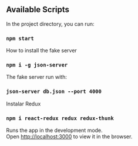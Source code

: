 
## Available Scripts

In the project directory, you can run:

### `npm start`

How to install the fake server

### `npm i -g json-server`

The fake server run with:

### `json-server db.json --port 4000`

Instalar Redux

### `npm i react-redux redux redux-thunk`

Runs the app in the development mode.\
Open [http://localhost:3000](http://localhost:3000) to view it in the browser.

